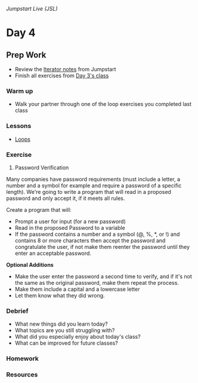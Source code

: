 _Jumpstart Live (JSL)_
# Day 4

## Prep Work
* Review the [Iterator notes](https://github.com/Ada-Developers-Academy/jump-start/tree/master/lessons/11-iterators/notes) from Jumpstart
* Finish all exercises from [Day 3's class](../day3)

### Warm up
* Walk your partner through one of the loop exercises you completed last class

### Lessons
* [Loops](../day3/loops.md)

### Exercise
1. Password Verification

  Many companies have password requirements (must include a letter, a number and a symbol for example and require a password of a specific length). We're going to write a program that will read in a proposed password and only accept it, if it meets all rules.  

  Create a program that will: 

  * Prompt a user for input (for a new password)
  * Read in the proposed Password to a variable
  * If the password contains a number and a symbol (@, %, *, or !) and contains 8 or more characters then accept the password and congratulate the user, if not make them reenter the password until they enter an acceptable password.
  
  __Optional Additions__
  * Make the user enter the password a second time to verify, and if it's not the same as the original password, make them repeat the process.
  * Make them include a capital and a lowercase letter
  * Let them know what they did wrong.

### Debrief
* What new things did you learn today?
* What topics are you still struggling with?
* What did you especially enjoy about today's class?
* What can be improved for future classes?

### Homework

### Resources